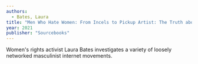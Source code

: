 ```yaml
---
authors:
  - Bates, Laura
title: "Men Who Hate Women: From Incels to Pickup Artist: The Truth about Extreme Misogyny and How it Affects Us All"
year: 2021
publisher: "Sourcebooks"
---
```


Women's rights activist Laura Bates investigates a variety of loosely
networked masculinist internet movements.
